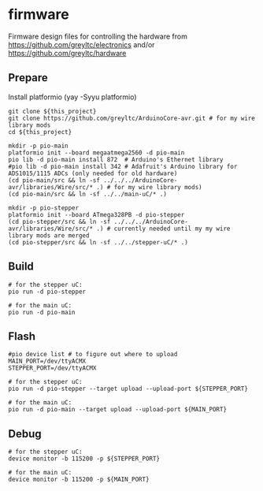 # firmware
Firmware design files for controlling the hardware from https://github.com/greyltc/electronics and/or https://github.com/greyltc/hardware

## Prepare
Install platformio (yay -Syyu platformio)
```
git clone ${this_project}
git clone https://github.com/greyltc/ArduinoCore-avr.git # for my wire library mods
cd ${this_project}

mkdir -p pio-main
platformio init --board megaatmega2560 -d pio-main
pio lib -d pio-main install 872  # Arduino's Ethernet library
#pio lib -d pio-main install 342 # Adafruit's Arduino library for ADS1015/1115 ADCs (only needed for old hardware)
(cd pio-main/src && ln -sf ../../../ArduinoCore-avr/libraries/Wire/src/* .) # for my wire library mods)
(cd pio-main/src && ln -sf ../../main-uC/* .)

mkdir -p pio-stepper
platformio init --board ATmega328PB -d pio-stepper
(cd pio-stepper/src && ln -sf ../../../ArduinoCore-avr/libraries/Wire/src/* .) # currently needed until my my wire library mods are merged
(cd pio-stepper/src && ln -sf ../../stepper-uC/* .)
```

## Build
```
# for the stepper uC:
pio run -d pio-stepper

# for the main uC:
pio run -d pio-main
```

## Flash
```
#pio device list # to figure out where to upload
MAIN_PORT=/dev/ttyACMX
STEPPER_PORT=/dev/ttyACMX

# for the stepper uC:
pio run -d pio-stepper --target upload --upload-port ${STEPPER_PORT}

# for the main uC:
pio run -d pio-main --target upload --upload-port ${MAIN_PORT}
```

## Debug
```
# for the stepper uC:
device monitor -b 115200 -p ${STEPPER_PORT}

# for the main uC:
device monitor -b 115200 -p ${MAIN_PORT}
```

